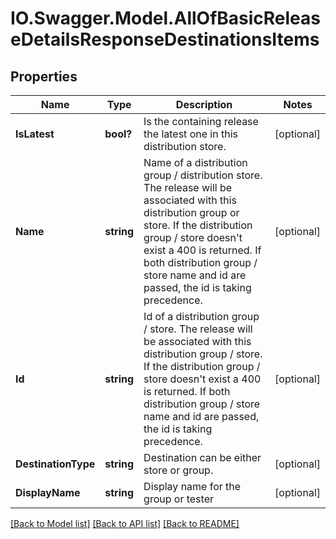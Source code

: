 # IO.Swagger.Model.AllOfBasicReleaseDetailsResponseDestinationsItems
## Properties

Name | Type | Description | Notes
------------ | ------------- | ------------- | -------------
**IsLatest** | **bool?** | Is the containing release the latest one in this distribution store. | [optional] 
**Name** | **string** | Name of a distribution group / distribution store. The release will be associated with this distribution group or store. If the distribution group / store doesn&#x27;t exist a 400 is returned. If both distribution group / store name and id are passed, the id is taking precedence. | [optional] 
**Id** | **string** | Id of a distribution group / store. The release will be associated with this distribution group / store. If the distribution group / store doesn&#x27;t exist a 400 is returned. If both distribution group / store name and id are passed, the id is taking precedence. | [optional] 
**DestinationType** | **string** | Destination can be either store or group. | [optional] 
**DisplayName** | **string** | Display name for the group or tester | [optional] 

[[Back to Model list]](../README.md#documentation-for-models) [[Back to API list]](../README.md#documentation-for-api-endpoints) [[Back to README]](../README.md)

